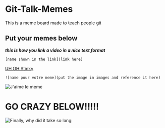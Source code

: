 # Git-Talk-Memes

This is a meme board made to teach people git 

## Put your memes below

***this is how you link a video in a nice text format***

`[name shown in the link](link here)`

[UH OH Stinky](https://www.youtube.com/watch?v=ZJvH8d2y7Iw)



`![name pour votre meme](put the image in images and reference it here)`

![J'aime le meme](images/z00merm3m3.jpg)




# GO CRAZY BELOW!!!!!

![Finally, why did it take so long](downloads/memes.png)


